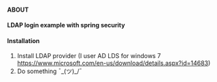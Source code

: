 <h4> ABOUT <h4>

LDAP login example with spring security

<h4> Installation </h4>

1) Install LDAP provider (I user AD LDS for windows 7 https://www.microsoft.com/en-us/download/details.aspx?id=14683)
2) Do something ¯\_(ツ)_/¯
